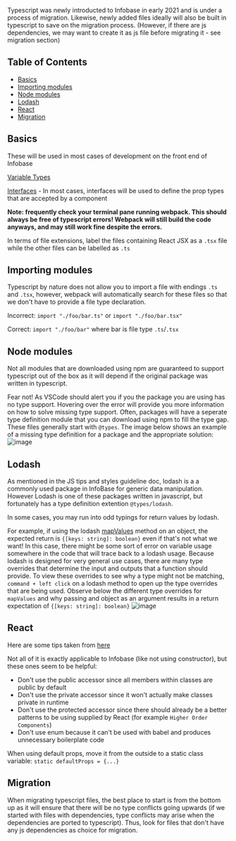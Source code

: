 Typescript was newly introducted to Infobase in early 2021 and is under a process of migration. Likewise, newly added files ideally will also be built in typescript to save on the migration process. (However, if there are js dependencies, we may want to create it as js file before migrating it - see migration section)

## Table of Contents
- [Basics](#basics)
- [Importing modules](#importing-modules)
- [Node modules](#node-modules)
- [Lodash](#lodash)
- [React](#react)
- [Migration](#migration)

## Basics
These will be used in most cases of development on the front end of Infobase

[Variable Types](https://www.typescriptlang.org/docs/handbook/basic-types.html)

[Interfaces](https://www.typescriptlang.org/docs/handbook/2/everyday-types.html#differences-between-type-aliases-and-interfaces) - In most cases, interfaces will be used to define the prop types that are accepted by a component



**Note: frequently check your terminal pane running webpack. This should always be free of typescript errors! Webpack will still build the code anyways, and may still work fine despite the errors.**

In terms of file extensions, label the files containing React JSX as a `.tsx` file while the other files can be labelled as `.ts`


## Importing modules
Typescript by nature does not allow you to import a file with endings `.ts` and `.tsx`, however, webpack will automatically search for these files so that we don't have to provide a file type declaration.

Incorrect: `import "./foo/bar.ts"` or `import "./foo/bar.tsx"`

Correct: `import "./foo/bar"` where bar is file type `.ts`/`.tsx`

## Node modules
Not all modules that are downloaded using npm are guaranteed to support typescript out of the box as it will depend if the original package was written in typescript. 

Fear not! As VSCode should alert you if you the package you are using has no type support. Hovering over the error will provide you more information on how to solve missing type support. Often, packages will have a seperate type definition module that you can download using npm to fill the type gap. These files generally start with `@types`. The image below shows an example of a missing type definition for a package and the appropriate solution:
![image](https://user-images.githubusercontent.com/25855114/116449361-1803ea00-a828-11eb-86dd-c4b031a41620.png)


## Lodash
As mentioned in the JS tips and styles guideline doc, lodash is a a commonly used package in InfoBase for generic data manipulation. However Lodash is one of these packages written in javascript, but fortunately has a type definition extention `@types/lodash`.

In some cases, you may run into odd typings for return values by lodash.

For example, if using the lodash [mapValues](https://lodash.com/docs/4.17.15#mapValues) method on an object, the expected return is `{[keys: string]: boolean}` even if that's not what we want! In this case, there might be some sort of error on variable usage somewhere in the code that will trace back to a lodash usage.
Because lodash is designed for very general use cases, there are many type overrides that determine the input and outputs that a function should provide.
To view these overrides to see why a type might not be matching, `command + left click` on a lodash method to open up the type overrides that are being used.
Observe below the different type overrides for `mapValues` and why passing and object as an argument results in a return expectation of `{[keys: string]: boolean}`
![image](https://user-images.githubusercontent.com/25855114/116449491-39fd6c80-a828-11eb-816e-73cf8fe27d71.png)


## React
Here are some tips taken from [here](https://medium.com/@martin_hotell/10-typescript-pro-tips-patterns-with-or-without-react-5799488d6680)

Not all of it is exactly applicable to Infobase (like not using constructor), but these ones seem to be helpful:
- Don't use the public accessor since all members within classes are public by default
- Don't use the private accessor since it won't actually make classes private in runtime
- Don't use the protected accessor since there should already be a better patterns to be using supplied by React (for example `Higher Order Components`)
- Don't use enum because it can't be used with babel and produces unnecessary boilerplate code

When using default props, move it from the outside to a static class variable: `static defaultProps = {...}`


## Migration
When migrating typescript files, the best place to start is from the bottom up as it will ensure that there will be no type conflicts going upwards (if we started with files with dependencies, type conflicts may arise when the dependencies are ported to typescript). Thus, look for files that don't have any js dependencies as choice for migration.
